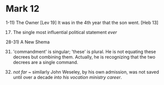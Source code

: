 # Mark 12


1-11) The Owner
[Lev 19]
It was in the 4th year that the son went.
[Heb 13]


17) The single most influential political statement _ever_


28-31) A New Shema

31) 'commandment' is singular; 'these' is plural.
He is not equating these decrees but combining them.
Actually, he is recognizing that the two decrees are a single command.


34) _not far_ ~ similarly John Weseley, by his own admission, was not saved until over a decade _into his vocation ministry career_.
